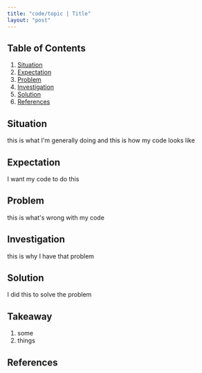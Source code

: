 ```yaml
---
title: "code/topic | Title"
layout: "post"
---
```


## Table of Contents
1. [Situation](#Situation)
2. [Expectation](#Expectation)
3. [Problem](#Problem)
4. [Investigation](#Investigation)
5. [Solution](#Solution)
6. [References](#References)

## Situation
this is what I'm generally doing
and this is how my code looks like

## Expectation
I want my code to do this

## Problem
this is what's wrong with my code

## Investigation
this is why I have that problem

## Solution
I did this to solve the problem

## Takeaway
1. some
2. things

## References
[^1]: https://www.footnotes
